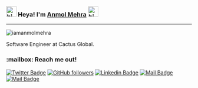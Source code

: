 ### <img src="https://user-images.githubusercontent.com/1303154/88677602-1635ba80-d120-11ea-84d8-d263ba5fc3c0.gif" width="28px" alt="hi"> Heya! I'm [Anmol Mehra](https://github.com/NavidMansuri5155) <img src="https://user-images.githubusercontent.com/1303154/88677602-1635ba80-d120-11ea-84d8-d263ba5fc3c0.gif" width="28px"  alt="hi">

<hr />

<p align="left"> <img src="https://komarev.com/ghpvc/?username=iamanmolmehra&label=Profile%20views&color=0e75b6&style=flat" alt="iamanmolmehra" /> </p>
Software Engineer at Cactus Global.

<h3>:mailbox: Reach me out!</h3>


[![Twitter Badge](https://img.shields.io/badge/-@iamanmolmehra-1ca0f1?style=flat&labelColor=1ca0f1&logo=twitter&logoColor=white&link=https://twitter.com/Ipnywis)](https://twitter.com/iamanmolmehra) [![GitHub followers](https://img.shields.io/github/followers/8?color=withe&label=GitHub&logo=Github&style=social)](https://github.com/iamanmolmehra) [![Linkedin Badge](https://img.shields.io/badge/-Anmol-0e76a8?style=flat&labelColor=0e76a8&logo=linkedin&logoColor=white)](https://www.linkedin.com/in/anmol-mehra-224163214/) [![Mail Badge](https://img.shields.io/badge/-@iamanmolmehra?style=flat&labelColor=e84393&logo=instagram&logoColor=white)](https://www.instagram.com/iamanmolmehra) [![Mail Badge](https://img.shields.io/badge/Anmol-c0392b?style=flat&labelColor=c0392b&logo=gmail&logoColor=white)](https://iamanmolmehra@gmail.com)
